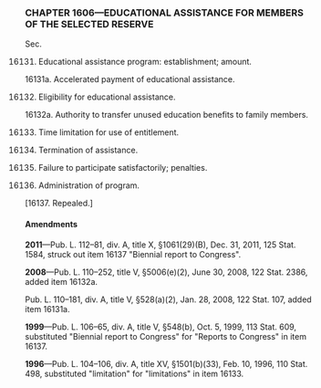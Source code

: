 ### **CHAPTER 1606—EDUCATIONAL ASSISTANCE FOR MEMBERS OF THE SELECTED RESERVE** ###

Sec.

16131. Educational assistance program: establishment; amount.

16131a. Accelerated payment of educational assistance.

16132. Eligibility for educational assistance.

16132a. Authority to transfer unused education benefits to family members.

16133. Time limitation for use of entitlement.

16134. Termination of assistance.

16135. Failure to participate satisfactorily; penalties.

16136. Administration of program.

[16137. Repealed.]

#### Amendments ####

**2011**—Pub. L. 112–81, div. A, title X, §1061(29)(B), Dec. 31, 2011, 125 Stat. 1584, struck out item 16137 "Biennial report to Congress".

**2008**—Pub. L. 110–252, title V, §5006(e)(2), June 30, 2008, 122 Stat. 2386, added item 16132a.

Pub. L. 110–181, div. A, title V, §528(a)(2), Jan. 28, 2008, 122 Stat. 107, added item 16131a.

**1999**—Pub. L. 106–65, div. A, title V, §548(b), Oct. 5, 1999, 113 Stat. 609, substituted "Biennial report to Congress" for "Reports to Congress" in item 16137.

**1996**—Pub. L. 104–106, div. A, title XV, §1501(b)(33), Feb. 10, 1996, 110 Stat. 498, substituted "limitation" for "limitations" in item 16133.
